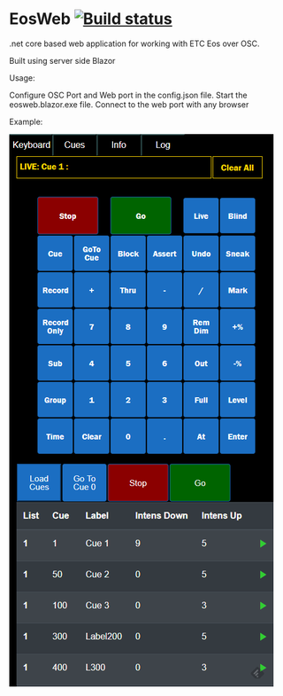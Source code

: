 # EosWeb [![Build status](https://ci.appveyor.com/api/projects/status/qein9sbtlxa7vo86)](https://ci.appveyor.com/project/lynnroth/eosweb)

.net core based web application for working with ETC Eos over OSC.
 
Built using server side Blazor

Usage:

Configure OSC Port and Web port in the config.json file.
Start the eosweb.blazor.exe file.
Connect to the web port with any browser

Example:

![ScreenShot](content/screenshot1.png)
